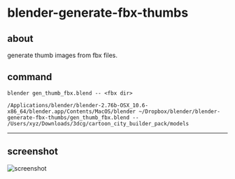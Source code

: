 # blender-generate-fbx-thumbs
## about
generate thumb images from fbx files.

## command
```
blender gen_thumb_fbx.blend -- <fbx dir>
```

```
/Applications/blender/blender-2.76b-OSX_10.6-x86_64/blender.app/Contents/MacOS/blender ~/Dropbox/blender/blender-generate-fbx-thumbs/gen_thumb_fbx.blend -- /Users/xyz/Downloads/3dcg/cartoon_city_builder_pack/models
```

---

## screenshot
![screenshot](https://raw.github.com/wiki/sntulix/blender-generate-fbx-thumbs/images/blender-ui-preview-images.png)
